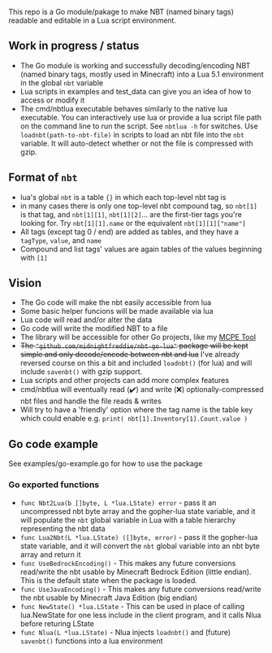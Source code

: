 This repo is a Go module/pakage to make NBT (named binary tags) readable and editable in a Lua script environment.

## Work in progress / status

- The Go module is working and successfully decoding/encoding NBT (named binary
tags, mostly used in Minecraft) into a Lua 5.1 environment in the global `nbt` variable
- Lua scripts in examples and test_data can give you an idea of how to access or modify it
- The cmd/nbtlua executable behaves similarly to the native lua executable. You
can interactively use lua or provide a lua script file path on the command line
to run the script. See `nbtlua -h` for switches. Use `loadnbt(path-to-nbt-file)`
in scripts to load an nbt file into the `nbt` variable. It will auto-detect
whether or not the file is compressed with gzip.

## Format of `nbt`

- lua's global `nbt` is a table `{}` in which each top-level nbt tag is
- in many cases there is only one top-level nbt compound tag, so `nbt[1]` is that tag, and `nbt[1][1]`, `nbt[1][2]`... are the first-tier tags you're looking for. Try `nbt[1][1].name` or the equivalent `nbt[1][1]["name"]`
- All tags (except tag 0 / end) are added as tables, and they have a `tagType`, `value`, and `name`
- Compound and list tags' values are again tables of the values beginning with `[1]`

## Vision

- The Go code will make the nbt easily accessible from lua
- Some basic helper funcions will be made available via lua
- Lua code will read and/or alter the data
- Go code will write the modified NBT to a file
- The library will be accessible for other Go projects, like my [MCPE Tool](https://github.com/midnightfreddie/McpeTool)
- ~~The `"github.com/midnightfreddie/nbt-go-lua"` package will be kept simple and only decode/encode between nbt and lua~~ I've already reversed course on this a bit and included `loadnbt()` (for lua) and will include `savenbt()` with gzip support.
- Lua scripts and other projects can add more complex features
- cmd/nbtlua will eventually read (✔️) and write (❌) optionally-compressed nbt files and handle the file reads & writes
- Will try to have a 'friendly' option where the tag name is the table key which could enable e.g. `print( nbt[1].Inventory[1].Count.value )`

## Go code example

See examples/go-example.go for how to use the package

### Go exported functions

- `func Nbt2Lua(b []byte, L *lua.LState) error` - pass it an uncompressed nbt byte array and the gopher-lua state variable, and it will populate the `nbt` global variable in Lua with a table hierarchy representing the nbt data
- `func Lua2Nbt(L *lua.LState) ([]byte, error)` - pass it the gopher-lua state variable, and it will convert the `nbt` global variable into an nbt byte array and return it
- `func UseBedrockEncoding()` - This makes any future conversions read/write the nbt usable by Minecraft Bedrock Edition (little endian). This is the default state when the package is loaded.
- `func UseJavaEncoding()` - This makes any future conversions read/write the nbt usable by Minecraft Java Edition (big endian)
- `func NewState() *lua.LState` - This can be used in place of calling lua.NewState for one less include in the client program, and it calls Nlua before returing LState
- `func Nlua(L *lua.LState)` - Nlua injects `loadnbt()` and (future) `savenbt()` functions into a lua environment